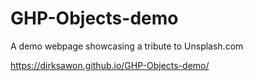 # GHP-Objects-demo
A demo webpage showcasing a tribute to Unsplash.com

https://dirksawon.github.io/GHP-Objects-demo/
